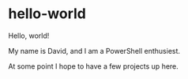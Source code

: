 # hello-world
Hello, world!

My name is David, and I am a PowerShell enthusiest.

At some point I hope to have a few projects up here.
